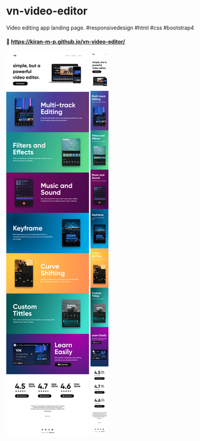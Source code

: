 # vn-video-editor
Video editing app landing page.  #responsivedesign #html #css #bootstrap4
#### 🔗 https://kiran-m-p.github.io/vn-video-editor/
![alt text](https://github.com/Kiran-M-P/vn-video-editor/blob/main/lg-ScrnShot.png)
![alt text](https://github.com/Kiran-M-P/vn-video-editor/blob/main/sm-ScrnShot.png)
